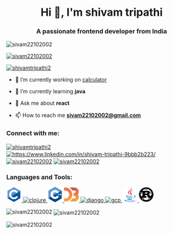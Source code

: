 <h1 align="center">Hi 👋, I'm shivam tripathi</h1>
<h3 align="center">A passionate frontend developer from India</h3>

<p align="left"> <img src="https://komarev.com/ghpvc/?username=sivam22102002&label=Profile%20views&color=0e75b6&style=flat" alt="sivam22102002" /> </p>

<p align="left"> <a href="https://github.com/ryo-ma/github-profile-trophy"><img src="https://github-profile-trophy.vercel.app/?username=sivam22102002" alt="sivam22102002" /></a> </p>

<p align="left"> <a href="https://twitter.com/shivamtripathi2" target="blank"><img src="https://img.shields.io/twitter/follow/shivamtripathi2?logo=twitter&style=for-the-badge" alt="shivamtripathi2" /></a> </p>

- 🔭 I’m currently working on [calculator](na)

- 🌱 I’m currently learning **java**

- 💬 Ask me about **react**

- 📫 How to reach me **sivam22102002@gmail.com**

<h3 align="left">Connect with me:</h3>
<p align="left">
<a href="https://twitter.com/shivamtripathi2" target="blank"><img align="center" src="https://raw.githubusercontent.com/rahuldkjain/github-profile-readme-generator/master/src/images/icons/Social/twitter.svg" alt="shivamtripathi2" height="30" width="40" /></a>
<a href="https://linkedin.com/in/https://www.linkedin.com/in/shivam-tripathi-9bbb2b223/" target="blank"><img align="center" src="https://raw.githubusercontent.com/rahuldkjain/github-profile-readme-generator/master/src/images/icons/Social/linked-in-alt.svg" alt="https://www.linkedin.com/in/shivam-tripathi-9bbb2b223/" height="30" width="40" /></a>
<a href="https://www.codechef.com/users/sivam22102002" target="blank"><img align="center" src="https://cdn.jsdelivr.net/npm/simple-icons@3.1.0/icons/codechef.svg" alt="sivam22102002" height="30" width="40" /></a>
<a href="https://www.leetcode.com/sivam22102002" target="blank"><img align="center" src="https://raw.githubusercontent.com/rahuldkjain/github-profile-readme-generator/master/src/images/icons/Social/leet-code.svg" alt="sivam22102002" height="30" width="40" /></a>
</p>

<h3 align="left">Languages and Tools:</h3>
<p align="left"> <a href="https://www.cprogramming.com/" target="_blank" rel="noreferrer"> <img src="https://raw.githubusercontent.com/devicons/devicon/master/icons/c/c-original.svg" alt="c" width="40" height="40"/> </a> <a href="https://clojure.org/" target="_blank" rel="noreferrer"> <img src="https://upload.wikimedia.org/wikipedia/commons/5/5d/Clojure_logo.svg" alt="clojure" width="40" height="40"/> </a> <a href="https://www.w3schools.com/cpp/" target="_blank" rel="noreferrer"> <img src="https://raw.githubusercontent.com/devicons/devicon/master/icons/cplusplus/cplusplus-original.svg" alt="cplusplus" width="40" height="40"/> </a> <a href="https://d3js.org/" target="_blank" rel="noreferrer"> <img src="https://raw.githubusercontent.com/devicons/devicon/master/icons/d3js/d3js-original.svg" alt="d3js" width="40" height="40"/> </a> <a href="https://www.djangoproject.com/" target="_blank" rel="noreferrer"> <img src="https://cdn.worldvectorlogo.com/logos/django.svg" alt="django" width="40" height="40"/> </a> <a href="https://cloud.google.com" target="_blank" rel="noreferrer"> <img src="https://www.vectorlogo.zone/logos/google_cloud/google_cloud-icon.svg" alt="gcp" width="40" height="40"/> </a> <a href="https://www.java.com" target="_blank" rel="noreferrer"> <img src="https://raw.githubusercontent.com/devicons/devicon/master/icons/java/java-original.svg" alt="java" width="40" height="40"/> </a> <a href="https://www.rust-lang.org" target="_blank" rel="noreferrer"> <img src="https://raw.githubusercontent.com/devicons/devicon/master/icons/rust/rust-plain.svg" alt="rust" width="40" height="40"/> </a> </p>

<p><img align="left" src="https://github-readme-stats.vercel.app/api/top-langs?username=sivam22102002&show_icons=true&locale=en&layout=compact" alt="sivam22102002" /></p>

<p>&nbsp;<img align="center" src="https://github-readme-stats.vercel.app/api?username=sivam22102002&show_icons=true&locale=en" alt="sivam22102002" /></p>

<p><img align="center" src="https://github-readme-streak-stats.herokuapp.com/?user=sivam22102002&" alt="sivam22102002" /></p>

